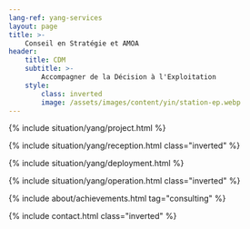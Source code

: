 ```yaml
---
lang-ref: yang-services
layout: page
title: >-
    Conseil en Stratégie et AMOA
header:
    title: CDM
    subtitle: >-
        Accompagner de la Décision à l'Exploitation
    style:
        class: inverted
        image: /assets/images/content/yin/station-ep.webp
---
```


{% include situation/yang/project.html %}

{% include situation/yang/reception.html class="inverted" %}

{% include situation/yang/deployment.html %}

{% include situation/yang/operation.html class="inverted" %}

{% include about/achievements.html tag="consulting" %}

{% include contact.html class="inverted" %}
